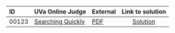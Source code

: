 | ID | UVa Online Judge | External | Link to solution |
|:---|:---|:---|:---:|
| 00123 | [Searching Quickly](https://onlinejudge.org/index.php?option=com_onlinejudge&Itemid=8&category=625&page=show_problem&problem=59) | [PDF](https://onlinejudge.org/external/1/123.pdf) | [Solution](https://github.com/versenyi98/uva-solutions/tree/main/solutions/00123%20-%20Searching%20Quickly)|
